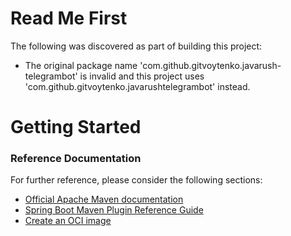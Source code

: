 # Read Me First
The following was discovered as part of building this project:

* The original package name 'com.github.gitvoytenko.javarush-telegrambot' is invalid and this project uses 'com.github.gitvoytenko.javarushtelegrambot' instead.

# Getting Started

### Reference Documentation
For further reference, please consider the following sections:

* [Official Apache Maven documentation](https://maven.apache.org/guides/index.html)
* [Spring Boot Maven Plugin Reference Guide](https://docs.spring.io/spring-boot/docs/2.6.8/maven-plugin/reference/html/)
* [Create an OCI image](https://docs.spring.io/spring-boot/docs/2.6.8/maven-plugin/reference/html/#build-image)

